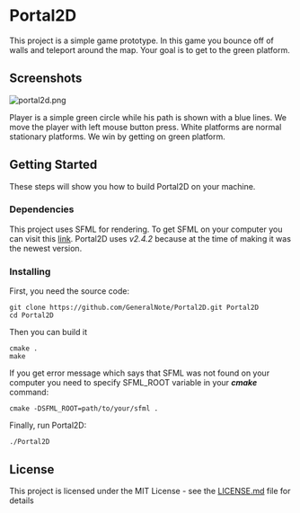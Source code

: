 # Portal2D
This project is a simple game prototype. In this game you bounce off of walls and teleport around the map.
Your goal is to get to the green platform.

## Screenshots  
![portal2d.png](http://i.imgur.com/MZFZcK8.png)

Player is a simple green circle while his path is shown with a blue lines.
We move the player with left mouse button press. White platforms are normal stationary platforms.
We win by getting on green platform.

## Getting Started
These steps will show you how to build Portal2D on your machine.

### Dependencies
This project uses SFML for rendering. To get SFML on your computer you can
visit this [link](https://www.sfml-dev.org/download.php). Portal2D uses *v2.4.2*
because at the time of making it was the newest version.

### Installing
First, you need the source code:
```
git clone https://github.com/GeneralNote/Portal2D.git Portal2D
cd Portal2D
```

Then you can build it
```
cmake .
make
```

If you get error message which says that SFML was not found on your computer
you need to specify SFML_ROOT variable in your ***cmake*** command:
```
cmake -DSFML_ROOT=path/to/your/sfml . 
```

Finally, run Portal2D:
```
./Portal2D
```

## License
This project is licensed under the MIT License - see the [LICENSE.md](LICENSE.md) file for details
